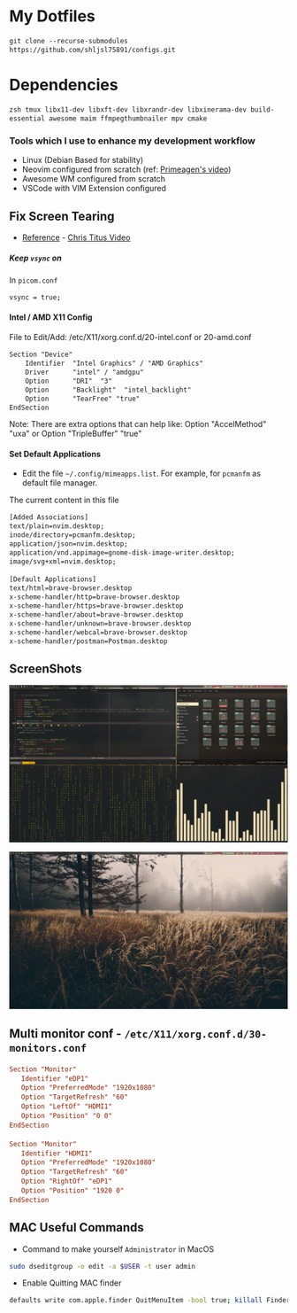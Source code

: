 # My Dotfiles

```console
git clone --recurse-submodules https://github.com/shljsl75891/configs.git
```

# Dependencies

```console
zsh tmux libx11-dev libxft-dev libxrandr-dev libxinerama-dev build-essential awesome maim ffmpegthumbnailer mpv cmake
```

### Tools which I use to enhance my development workflow

- Linux (Debian Based for stability)
- Neovim configured from scratch (ref: [Primeagen's video](https://www.youtube.com/watch?v=w7i4amO_zaE))
- Awesome WM configured from scratch
- VSCode with VIM Extension configured

## Fix Screen Tearing

- [Reference](https://christitus.com/fix-screen-tearing-linux/) - [Chris Titus Video](https://www.youtube.com/watch?v=rVBq6d3c1gM)

##### Keep `vsync` on

In `picom.conf`

```bash
vsync = true;
```

#### Intel / AMD X11 Config

File to Edit/Add: /etc/X11/xorg.conf.d/20-intel.conf or 20-amd.conf

```xf86conf
Section "Device"
    Identifier  "Intel Graphics" / "AMD Graphics"
    Driver      "intel" / "amdgpu"
    Option      "DRI"  "3"
    Option      "Backlight"  "intel_backlight"
    Option      "TearFree" "true"
EndSection
```

Note: There are extra options that can help like: Option "AccelMethod" "uxa" or Option "TripleBuffer" "true"

#### Set Default Applications

- Edit the file `~/.config/mimeapps.list`. For example, for `pcmanfm` as default file manager.

The current content in this file

```dosini
[Added Associations]
text/plain=nvim.desktop;
inode/directory=pcmanfm.desktop;
application/json=nvim.desktop;
application/vnd.appimage=gnome-disk-image-writer.desktop;
image/svg+xml=nvim.desktop;

[Default Applications]
text/html=brave-browser.desktop
x-scheme-handler/http=brave-browser.desktop
x-scheme-handler/https=brave-browser.desktop
x-scheme-handler/about=brave-browser.desktop
x-scheme-handler/unknown=brave-browser.desktop
x-scheme-handler/webcal=brave-browser.desktop
x-scheme-handler/postman=Postman.desktop
```

## ScreenShots

![](/assets/2025-05-14-06-57-57.png)

![](/assets/2025-05-14-06-58-17.png)

## Multi monitor conf - `/etc/X11/xorg.conf.d/30-monitors.conf`

```conf
Section "Monitor"
   Identifier "eDP1"
   Option "PreferredMode" "1920x1080"
   Option "TargetRefresh" "60"
   Option "LeftOf" "HDMI1"
   Option "Position" "0 0"
EndSection

Section "Monitor"
   Identifier "HDMI1"
   Option "PreferredMode" "1920x1080"
   Option "TargetRefresh" "60"
   Option "RightOf" "eDP1"
   Option "Position" "1920 0"
EndSection
```

## MAC Useful Commands

- Command to make yourself `Administrator` in MacOS

```sh
sudo dseditgroup -o edit -a $USER -t user admin
```

- Enable Quitting MAC finder

```sh
defaults write com.apple.finder QuitMenuItem -bool true; killall Finder
```
